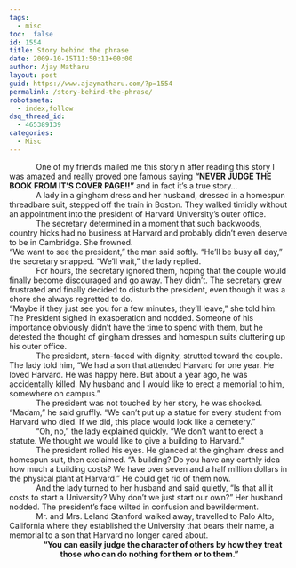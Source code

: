 ```yaml
---
tags: 
  - misc
toc:  false
id: 1554
title: Story behind the phrase
date: 2009-10-15T11:50:11+00:00
author: Ajay Matharu
layout: post
guid: https://www.ajaymatharu.com/?p=1554
permalink: /story-behind-the-phrase/
robotsmeta:
  - index,follow
dsq_thread_id:
  - 465389139
categories:
  - Misc
---
```

<p style="text-indent:.5in;margin:0;">
  One of my friends mailed me this story n after reading this story I was amazed and really proved one famous saying <strong>&#8220;NEVER JUDGE THE BOOK FROM IT&#8217;S COVER PAGE!!&#8221;</strong> and in fact it&#8217;s a true story&#8230;
</p>

<p style="margin:0;">
  <strong> </strong>
</p>

<p style="text-indent:.5in;margin:0;">
  A lady in a gingham dress and her husband, dressed in a homespun threadbare suit, stepped off the train in Boston. They walked timidly without an appointment into the president of Harvard University&#8217;s outer office.
</p>

<p style="text-indent:.5in;margin:0;">
  The secretary determined in a moment that such backwoods, country hicks had no business at Harvard and probably didn&#8217;t even deserve to be in Cambridge. She frowned.
</p>

<p style="margin:0;">
  &#8220;We want to see the president,&#8221; the man said softly. &#8220;He&#8217;ll be busy all day,&#8221; the secretary snapped. &#8220;We&#8217;ll wait,&#8221; the lady replied.
</p>

<p style="text-indent:.5in;margin:0;">
  For hours, the secretary ignored them, hoping that the couple would finally become discouraged and go away. They didn&#8217;t. The secretary grew frustrated and finally decided to disturb the president, even though it was a chore she always regretted to do.
</p>

<p style="margin:0;">
  &#8220;Maybe if they just see you for a few minutes, they&#8217;ll leave,&#8221; she told him.
</p>

<p style="margin:0;">
  The President sighed in exasperation and nodded. Someone of his importance obviously didn&#8217;t have the time to spend with them, but he detested the thought of gingham dresses and homespun suits cluttering up his outer office.
</p>

<p style="text-indent:.5in;margin:0;">
  The president, stern-faced with dignity, strutted toward the couple. The lady told him, &#8220;We had a son that attended Harvard for one year. He loved Harvard. He was happy here. But about a year ago, he was accidentally killed. My husband and I would like to erect a memorial to him, somewhere on campus.&#8221;
</p>

<p style="text-indent:.5in;margin:0;">
  The president was not touched by her story, he was shocked. &#8220;Madam,&#8221; he said gruffly. &#8220;We can&#8217;t put up a statue for every student from Harvard who died. If we did, this place would look like a cemetery.&#8221;
</p>

<p style="text-indent:.5in;margin:0;">
  &#8220;Oh, no,&#8221; the lady explained quickly. &#8220;We don&#8217;t want to erect a statute. We thought we would like to give a building to Harvard.&#8221;
</p>

<p style="text-indent:.5in;margin:0;">
  The president rolled his eyes. He glanced at the gingham dress and homespun suit, then exclaimed. &#8220;A building? Do you have any earthly idea how much a building costs? We have over seven and a half million dollars in the physical plant at Harvard.&#8221; He could get rid of them now.
</p>

<p style="text-indent:.5in;margin:0;">
  And the lady turned to her husband and said quietly, &#8220;Is that all it costs to start a University? Why don&#8217;t we just start our own?&#8221; Her husband nodded. The president&#8217;s face wilted in confusion and bewilderment.
</p>

<p style="text-indent:.5in;margin:0;">
  Mr. and Mrs. Leland Stanford walked away, travelled to Palo Alto, California where they established the University that bears their name, a memorial to a son that Harvard no longer cared about.
</p>

<p style="margin:0;">
  <strong> </strong>
</p>

<p style="text-align:center;text-indent:.5in;margin:0;" align="center">
  <strong>&#8220;You can easily judge the character of others by how they treat those who can do nothing for them or to them.&#8221;</strong>
</p>
